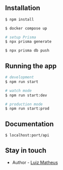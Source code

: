 ## Installation

```bash
$ npm install

$ docker compose up

# setup Prisma
$ npx prisma generate

$ npx prisma db push
```

## Running the app

```bash
# development
$ npm run start

# watch mode
$ npm run start:dev

# production mode
$ npm run start:prod
```

## Documentation

```bash
$ localhost:port/api
```
## Stay in touch

- Author - [Luiz Matheus](https://github.com/luizmatheus11)


